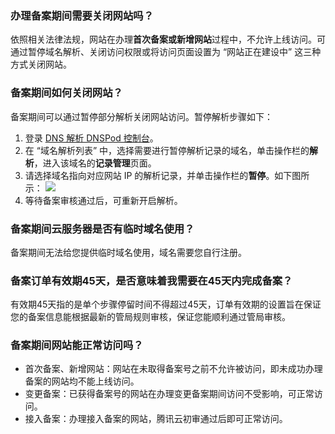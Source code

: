 ### 办理备案期间需要关闭网站吗？
依照相关法律法规，网站在办理**首次备案或新增网站**过程中，不允许上线访问。可通过暂停域名解析、关闭访问权限或将访问页面设置为 “网站正在建设中” 这三种方式关闭网站。

### 备案期间如何关闭网站？
备案期间可以通过暂停部分解析关闭网站访问。暂停解析步骤如下：
1. 登录 [DNS 解析 DNSPod 控制台](https://console.cloud.tencent.com/cns)。
2. 在 “域名解析列表” 中，选择需要进行暂停解析记录的域名，单击操作栏的**解析**，进入该域名的**记录管理**页面。
3. 请选择域名指向对应网站 IP 的解析记录，并单击操作栏的**暂停**。如下图所示：
![](https://main.qcloudimg.com/raw/8191aa5cfe4d43ce0c00bff71c86aa45.png)
4. 等待备案审核通过后，可重新开启解析。

### 备案期间云服务器是否有临时域名使用？
备案期间无法给您提供临时域名使用，域名需要您自行注册。 

### 备案订单有效期45天，是否意味着我需要在45天内完成备案？
有效期45天指的是单个步骤停留时间不得超过45天，订单有效期的设置旨在保证您的备案信息能根据最新的管局规则审核，保证您能顺利通过管局审核。 

### 备案期间网站能正常访问吗？
- 首次备案、新增网站：网站在未取得备案号之前不允许被访问，即未成功办理备案的网站均不能上线访问。
- 变更备案：已获得备案号的网站在办理变更备案期间访问不受影响，可正常访问。
- 接入备案：办理接入备案的网站，腾讯云初审通过后即可正常访问。

